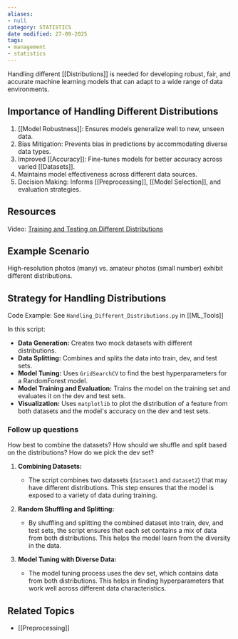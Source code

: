 ```yaml
---
aliases:
- null
category: STATISTICS
date modified: 27-09-2025
tags:
- management
- statistics
---
```

Handling different [[Distributions]] is needed for developing robust, fair, and accurate machine learning models that can adapt to a wide range of data environments.

## Importance of Handling Different Distributions

1. [[Model Robustness]]: Ensures models generalize well to new, unseen data.
2. Bias Mitigation: Prevents bias in predictions by accommodating diverse data types.
3. Improved [[Accuracy]]: Fine-tunes models for better accuracy across varied [[Datasets]].
4. Maintains model effectiveness across different data sources.
5. Decision Making: Informs [[Preprocessing]], [[Model Selection]], and evaluation strategies.

## Resources

Video: [Training and Testing on Different Distributions](https://www.youtube.com/watch?v=sfk5h0yC67o&list=PLkDaE6sCZn6E7jZ9sN_xHwSHOdjUxUW_b&index=16)

## Example Scenario

High-resolution photos (many) vs. amateur photos (small number) exhibit different distributions.

## Strategy for Handling Distributions

Code Example: See `Handling_Different_Distributions.py` in [[ML_Tools]]

In this script:
- **Data Generation:** Creates two mock datasets with different distributions.
- **Data Splitting:** Combines and splits the data into train, dev, and test sets.
- **Model Tuning:** Uses `GridSearchCV` to find the best hyperparameters for a RandomForest model.
- **Model Training and Evaluation:** Trains the model on the training set and evaluates it on the dev and test sets.
- **Visualization:** Uses `matplotlib` to plot the distribution of a feature from both datasets and the model's accuracy on the dev and test sets.

### Follow up questions

How best to combine the datasets?
How should we shuffle and split based on the distributions?
How do we pick the dev set?

1. **Combining Datasets:**
    - The script combines two datasets (`dataset1` and `dataset2`) that may have different distributions. This step ensures that the model is exposed to a variety of data during training.
    
1. **Random Shuffling and Splitting:**
    - By shuffling and splitting the combined dataset into train, dev, and test sets, the script ensures that each set contains a mix of data from both distributions. This helps the model learn from the diversity in the data.

1. **Model Tuning with Diverse Data:**
    - The model tuning process uses the dev set, which contains data from both distributions. This helps in finding hyperparameters that work well across different data characteristics.

## Related Topics
- [[Preprocessing]]